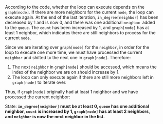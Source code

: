 According to the code, whether the loop can execute depends on the `graph[node]`. If there are more neighbors for the current `node`, the loop can execute again. At the end of the last iteration, `in_degree[neighbor]` has been decreased by 1 and is now 0, and there was one additional `neighbor` added to the `queue`. The `count` has been increased by 1, and `graph[node]` has at least 1 neighbor, which indicates there are still neighbors to process for the current `node`.

Since we are iterating over `graph[node]` for the `neighbor`, in order for the loop to execute one more time, we must have processed the current `neighbor` and shifted to the next one in `graph[node]`. Therefore:

1. The next `neighbor` in `graph[node]` should be accessed, which means the index of the neighbor we are on should increase by 1.
2. The loop can only execute again if there are still more neighbors left in `graph[node]` to iterate over.

Thus, if `graph[node]` originally had at least 1 neighbor and we have processed the current neighbor:

State: **`in_degree[neighbor]` must be at least 0, `queue` has one additional neighbor, `count` is increased by 1, `graph[node]` has at least 2 neighbors, and `neighbor` is now the next neighbor in the list.**
